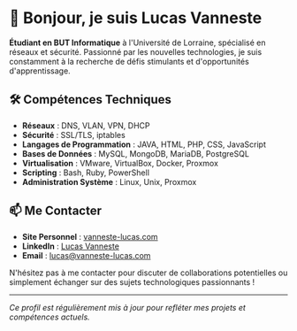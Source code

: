 # 👋 Bonjour, je suis Lucas Vanneste

**Étudiant en BUT Informatique** à l'Université de Lorraine, spécialisé en réseaux et sécurité. Passionné par les nouvelles technologies, je suis constamment à la recherche de défis stimulants et d'opportunités d'apprentissage.

## 🛠️ Compétences Techniques

- **Réseaux** : DNS, VLAN, VPN, DHCP
- **Sécurité** : SSL/TLS, iptables
- **Langages de Programmation** : JAVA, HTML, PHP, CSS, JavaScript
- **Bases de Données** : MySQL, MongoDB, MariaDB, PostgreSQL
- **Virtualisation** : VMware, VirtualBox, Docker, Proxmox
- **Scripting** : Bash, Ruby, PowerShell
- **Administration Système** : Linux, Unix, Proxmox


## 📫 Me Contacter

- **Site Personnel** : [vanneste-lucas.com](https://vanneste-lucas.com)
- **LinkedIn** : [Lucas Vanneste](https://www.linkedin.com/in/lucas-vanneste-989758271)
- **Email** : [lucas@vanneste-lucas.com](mailto:lucas@vanneste-lucas.com)

N'hésitez pas à me contacter pour discuter de collaborations potentielles ou simplement échanger sur des sujets technologiques passionnants !

---

*Ce profil est régulièrement mis à jour pour refléter mes projets et compétences actuels.*
